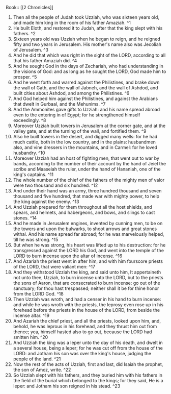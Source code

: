  Book:: [[2 Chronicles]]
 1. Then all the people of Judah took Uzziah, who was sixteen years old, and made him king in the room of his father Amaziah. ^1
 2. He built Eloth, and restored it to Judah, after that the king slept with his fathers. ^2
 3. Sixteen years old was Uzziah when he began to reign, and he reigned fifty and two years in Jerusalem. His mother's name also was Jecoliah of Jerusalem. ^3
 4. And he did that which was right in the sight of the LORD, according to all that his father Amaziah did. ^4
 5. And he sought God in the days of Zechariah, who had understanding in the visions of God: and as long as he sought the LORD, God made him to prosper. ^5
 6. And he went forth and warred against the Philistines, and brake down the wall of Gath, and the wall of Jabneh, and the wall of Ashdod, and built cities about Ashdod, and among the Philistines. ^6
 7. And God helped him against the Philistines, and against the Arabians that dwelt in Gurbaal, and the Mehunims. ^7
 8. And the Ammonites gave gifts to Uzziah: and his name spread abroad even to the entering in of Egypt; for he strengthened himself exceedingly. ^8
 9. Moreover Uzziah built towers in Jerusalem at the corner gate, and at the valley gate, and at the turning of the wall, and fortified them. ^9
 10. Also he built towers in the desert, and digged many wells: for he had much cattle, both in the low country, and in the plains: husbandmen also, and vine dressers in the mountains, and in Carmel: for he loved husbandry. ^10
 11. Moreover Uzziah had an host of fighting men, that went out to war by bands, according to the number of their account by the hand of Jeiel the scribe and Maaseiah the ruler, under the hand of Hananiah, one of the king's captains. ^11
 12. The whole number of the chief of the fathers of the mighty men of valor were two thousand and six hundred. ^12
 13. And under their hand was an army, three hundred thousand and seven thousand and five hundred, that made war with mighty power, to help the king against the enemy. ^13
 14. And Uzziah prepared for them throughout all the host shields, and spears, and helmets, and habergeons, and bows, and slings to cast stones. ^14
 15. And he made in Jerusalem engines, invented by cunning men, to be on the towers and upon the bulwarks, to shoot arrows and great stones withal. And his name spread far abroad; for he was marvelously helped, till he was strong. ^15
 16. But when he was strong, his heart was lifted up to his destruction: for he transgressed against the LORD his God, and went into the temple of the LORD to burn incense upon the altar of incense. ^16
 17. And Azariah the priest went in after him, and with him fourscore priests of the LORD, that were valiant men: ^17
 18. And they withstood Uzziah the king, and said unto him, It appertaineth not unto thee, Uzziah, to burn incense unto the LORD, but to the priests the sons of Aaron, that are consecrated to burn incense: go out of the sanctuary; for thou hast trespassed; neither shall it be for thine honor from the LORD God. ^18
 19. Then Uzziah was wroth, and had a censer in his hand to burn incense: and while he was wroth with the priests, the leprosy even rose up in his forehead before the priests in the house of the LORD, from beside the incense altar. ^19
 20. And Azariah the chief priest, and all the priests, looked upon him, and, behold, he was leprous in his forehead, and they thrust him out from thence; yea, himself hasted also to go out, because the LORD had smitten him. ^20
 21. And Uzziah the king was a leper unto the day of his death, and dwelt in a several house, being a leper; for he was cut off from the house of the LORD: and Jotham his son was over the king's house, judging the people of the land. ^21
 22. Now the rest of the acts of Uzziah, first and last, did Isaiah the prophet, the son of Amoz, write. ^22
 23. So Uzziah slept with his fathers, and they buried him with his fathers in the field of the burial which belonged to the kings; for they said, He is a leper: and Jotham his son reigned in his stead. ^23

